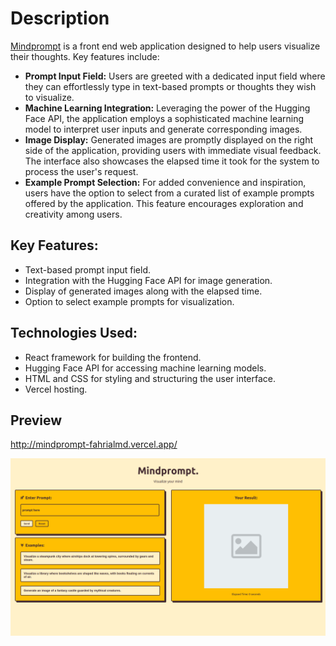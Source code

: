 # Description

[Mindprompt](http://mindprompt-fahrialmd.vercel.app/) is a front end web application designed to help users visualize their thoughts. Key features include:

- **Prompt Input Field:** Users are greeted with a dedicated input field where they can effortlessly type in text-based prompts or thoughts they wish to visualize.
- **Machine Learning Integration:** Leveraging the power of the Hugging Face API, the application employs a sophisticated machine learning model to interpret user inputs and generate corresponding images.
- **Image Display:** Generated images are promptly displayed on the right side of the application, providing users with immediate visual feedback. The interface also showcases the elapsed time it took for the system to process the user's request.
- **Example Prompt Selection:** For added convenience and inspiration, users have the option to select from a curated list of example prompts offered by the application. This feature encourages exploration and creativity among users.

## Key Features:

- Text-based prompt input field.
- Integration with the Hugging Face API for image generation.
- Display of generated images along with the elapsed time.
- Option to select example prompts for visualization.

## Technologies Used:

- React framework for building the frontend.
- Hugging Face API for accessing machine learning models.
- HTML and CSS for styling and structuring the user interface.
- Vercel hosting.

## Preview
http://mindprompt-fahrialmd.vercel.app/

![Page Preview](demo.png)
